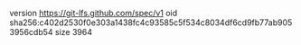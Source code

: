 version https://git-lfs.github.com/spec/v1
oid sha256:c402d2530f0e303a1438fc4c93585c5f534c8034df6cd9fb77ab9053956cdb54
size 3964
